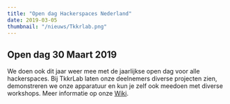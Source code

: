 ```yaml
---
title: "Open dag Hackerspaces Nederland"
date: 2019-03-05
thumbnail: "/nieuws/Tkkrlab.png"
---
```

## Open dag 30 Maart 2019

We doen ook dit jaar weer mee met de jaarlijkse open dag voor alle hackerspaces. Bij TkkrLab laten onze deelnemers diverse projecten zien, demonstreren we onze apparatuur en kun je zelf ook meedoen met diverse workshops. Meer informatie op onze [Wiki](https://tkkrlab.nl/wiki/Open_Dag_2019).
